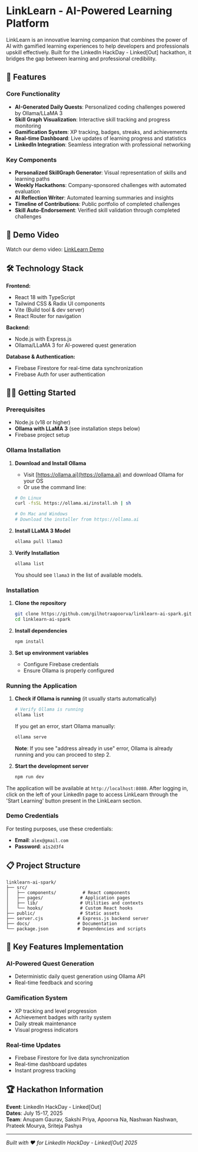 # LinkLearn - AI-Powered Learning Platform

LinkLearn is an innovative learning companion that combines the power of AI with gamified learning experiences to help developers and professionals upskill effectively. Built for the LinkedIn HackDay - Linked[Out] hackathon, it bridges the gap between learning and professional credibility.

## 🚀 Features

### Core Functionality
- **AI-Generated Daily Quests**: Personalized coding challenges powered by Ollama/LLaMA 3
- **Skill Graph Visualization**: Interactive skill tracking and progress monitoring
- **Gamification System**: XP tracking, badges, streaks, and achievements
- **Real-time Dashboard**: Live updates of learning progress and statistics
- **LinkedIn Integration**: Seamless integration with professional networking

### Key Components
- **Personalized SkillGraph Generator**: Visual representation of skills and learning paths
- **Weekly Hackathons**: Company-sponsored challenges with automated evaluation
- **AI Reflection Writer**: Automated learning summaries and insights
- **Timeline of Contributions**: Public portfolio of completed challenges
- **Skill Auto-Endorsement**: Verified skill validation through completed challenges

## 🎥 Demo Video
Watch our demo video: [LinkLearn Demo](https://drive.google.com/file/d/17YhBONWEBg8dBoira9fGTwFFJop4Jj2e/view?usp=drive_link)

## 🛠️ Technology Stack

**Frontend:**
- React 18 with TypeScript
- Tailwind CSS & Radix UI components
- Vite (Build tool & dev server)
- React Router for navigation

**Backend:**
- Node.js with Express.js
- Ollama/LLaMA 3 for AI-powered quest generation

**Database & Authentication:**
- Firebase Firestore for real-time data synchronization
- Firebase Auth for user authentication

## 🏃‍♂️ Getting Started

### Prerequisites
- Node.js (v18 or higher)
- **Ollama with LLaMA 3** (see installation steps below)
- Firebase project setup

### Ollama Installation

1. **Download and Install Ollama**
   - Visit [https://ollama.ai](https://ollama.ai) and download Ollama for your OS
   - Or use the command line:
   ```bash
   # On Linux
   curl -fsSL https://ollama.ai/install.sh | sh
   
   # On Mac and Windows
   # Download the installer from https://ollama.ai
   ```

2. **Install LLaMA 3 Model**
   ```bash
   ollama pull llama3
   ```

3. **Verify Installation**
   ```bash
   ollama list
   ```
   You should see `llama3` in the list of available models.

### Installation

1. **Clone the repository**
   ```bash
   git clone https://github.com/gilhotraapoorva/linklearn-ai-spark.git
   cd linklearn-ai-spark
   ```

2. **Install dependencies**
   ```bash
   npm install
   ```

3. **Set up environment variables**
   - Configure Firebase credentials
   - Ensure Ollama is properly configured

### Running the Application

1. **Check if Ollama is running** (it usually starts automatically)
   ```bash
   # Verify Ollama is running
   ollama list
   ```
   
   If you get an error, start Ollama manually:
   ```bash
   ollama serve
   ```
   
   **Note**: If you see "address already in use" error, Ollama is already running and you can proceed to step 2.

2. **Start the development server**
   ```bash
   npm run dev
   ```

The application will be available at `http://localhost:8080`.
After logging in, click on the left of your LinkedIn page to access LinkLearn through the 'Start Learning' button present in the LinkLearn section.

### Demo Credentials
For testing purposes, use these credentials:
- **Email**: `alex@gmail.com`
- **Password**: `a1s2d3f4`

## 📋 Project Structure

```
linklearn-ai-spark/
├── src/
│   ├── components/          # React components
│   ├── pages/              # Application pages
│   ├── lib/                # Utilities and contexts
│   └── hooks/              # Custom React hooks
├── public/                 # Static assets
├── server.cjs             # Express.js backend server
├── docs/                  # Documentation
└── package.json           # Dependencies and scripts
```

## 🎯 Key Features Implementation

### AI-Powered Quest Generation
- Deterministic daily quest generation using Ollama API
- Real-time feedback and scoring

### Gamification System
- XP tracking and level progression
- Achievement badges with rarity system
- Daily streak maintenance
- Visual progress indicators

### Real-time Updates
- Firebase Firestore for live data synchronization
- Real-time dashboard updates
- Instant progress tracking

## 🏆 Hackathon Information

**Event**: LinkedIn HackDay - Linked[Out]  
**Dates**: July 15-17, 2025  
**Team**: Anupam Gaurav, Sakshi Priya, Apoorva Na, Nashwan Nashwan, Prateek Mourya, Sriteja Pashya

---

*Built with ❤️ for LinkedIn HackDay - Linked[Out] 2025*
